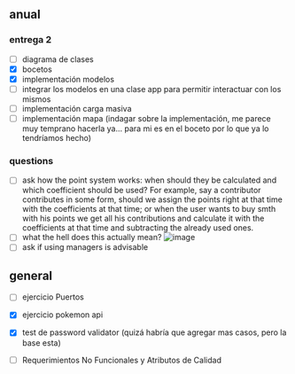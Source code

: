 ## anual

### entrega 2
- [ ] diagrama de clases
- [x] bocetos
- [x] implementación modelos
- [ ] integrar los modelos en una clase app para permitir interactuar con los mismos
- [ ] implementación carga masiva
- [ ] implementación mapa (indagar sobre la implementación, me parece muy temprano hacerla ya... para mi es en el boceto por lo que ya lo tendríamos hecho)

### questions
- [ ] ask how the point system works: when should they be calculated and which coefficient should be used? For example, say a contributor contributes in some form, should we assign the points right at that time with the coefficients at that time; or when the user wants to buy smth with his points we get all his contributions and calculate it with the coefficients at that time and subtracting the already used ones.
- [ ] what the hell does this actually mean? ![image](https://github.com/Lisandrogq/DDS-Grupo11/assets/76252340/cb3268c3-5dc1-4b9d-b9f9-742198ccd73d)
- [ ] ask if using managers is advisable
 
## general
- [ ] ejercicio Puertos
- [x] ejercicio pokemon api
- [x] test de password validator (quizá habría que agregar mas casos, pero la base esta)
- [ ] Requerimientos No Funcionales y Atributos de Calidad

